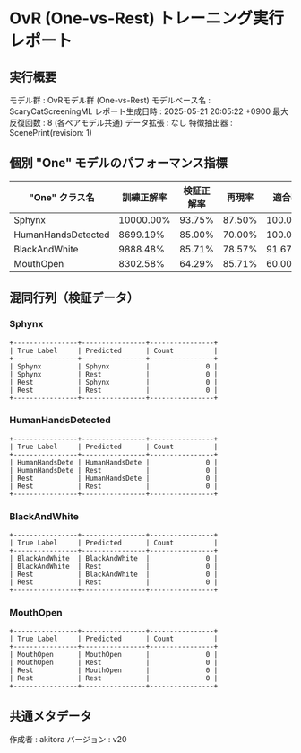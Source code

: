 # OvR (One-vs-Rest) トレーニング実行レポート

## 実行概要
モデル群         : OvRモデル群 (One-vs-Rest)
モデルベース名   : ScaryCatScreeningML
レポート生成日時   : 2025-05-21 20:05:22 +0900
最大反復回数     : 8 (各ペアモデル共通)
データ拡張       : なし
特徴抽出器       : ScenePrint(revision: 1)

## 個別 "One" モデルのパフォーマンス指標
| "One" クラス名 | 訓練正解率 | 検証正解率 | 再現率 | 適合率 |
|----------------|--------------|--------------|----------|----------|
| Sphynx | 10000.00% | 93.75% | 87.50% | 100.00% |
| HumanHandsDetected | 8699.19% | 85.00% | 70.00% | 100.00% |
| BlackAndWhite | 9888.48% | 85.71% | 78.57% | 91.67% |
| MouthOpen | 8302.58% | 64.29% | 85.71% | 60.00% |

## 混同行列（検証データ）
### Sphynx
```
+----------------+----------------+----------------+
| True Label     | Predicted      | Count          |
+----------------+----------------+----------------+
| Sphynx         | Sphynx         |              0 |
| Sphynx         | Rest           |              0 |
| Rest           | Sphynx         |              0 |
| Rest           | Rest           |              0 |
+----------------+----------------+----------------+
```
### HumanHandsDetected
```
+----------------+----------------+----------------+
| True Label     | Predicted      | Count          |
+----------------+----------------+----------------+
| HumanHandsDete | HumanHandsDete |              0 |
| HumanHandsDete | Rest           |              0 |
| Rest           | HumanHandsDete |              0 |
| Rest           | Rest           |              0 |
+----------------+----------------+----------------+
```
### BlackAndWhite
```
+----------------+----------------+----------------+
| True Label     | Predicted      | Count          |
+----------------+----------------+----------------+
| BlackAndWhite  | BlackAndWhite  |              0 |
| BlackAndWhite  | Rest           |              0 |
| Rest           | BlackAndWhite  |              0 |
| Rest           | Rest           |              0 |
+----------------+----------------+----------------+
```
### MouthOpen
```
+----------------+----------------+----------------+
| True Label     | Predicted      | Count          |
+----------------+----------------+----------------+
| MouthOpen      | MouthOpen      |              0 |
| MouthOpen      | Rest           |              0 |
| Rest           | MouthOpen      |              0 |
| Rest           | Rest           |              0 |
+----------------+----------------+----------------+
```
## 共通メタデータ
作成者            : akitora
バージョン        : v20